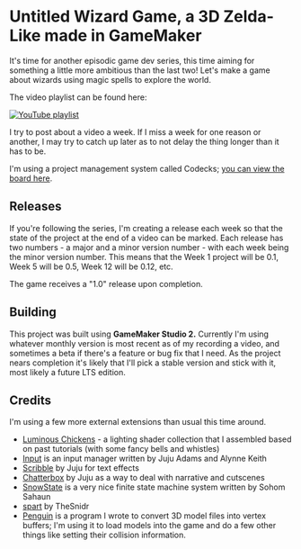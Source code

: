 # Untitled Wizard Game, a 3D Zelda-Like made in GameMaker

It's time for another episodic game dev series, this time aiming for something a little more ambitious than the last two! Let's make a game about wizards using magic spells to explore the world.

The video playlist can be found here:

[![YouTube playlist](https://i.ytimg.com/vi/dgCHs9LFCwo/hqdefault.jpg)](https://www.youtube.com/playlist?list=PL_hT--4HOvrcG5ktEta4PUjPTVRE3ohk7)

I try to post about a video a week. If I miss a week for one reason or another, I may try to catch up later as to not delay the thing longer than it has to be.

I'm using a project management system called Codecks; [you can view the board here](https://open.codecks.io/lmag-magic-school).

## Releases

If you're following the series, I'm creating a release each week so that the state of the project at the end of a video can be marked. Each release has two numbers - a major and a minor version number - with each week being the minor version number. This means that the Week 1 project will be 0.1, Week 5 will be 0.5, Week 12 will be 0.12, etc.

The game receives a "1.0" release upon completion.

## Building

This project was built using **GameMaker Studio 2.** Currently I'm using whatever monthly version is most recent as of my recording a video, and sometimes a beta if there's a feature or bug fix that I need. As the project nears completion it's likely that I'll pick a stable version and stick with it, most likely a future LTS edition.

## Credits

I'm using a few more external extensions than usual this time around.

 - [Luminous Chickens](https://dragonite.itch.io/luminous-chicken-3d-lighting-shaders-for-gamemaker) - a lighting shader collection that I assembled based on past tutorials (with some fancy bells and whistles)
 - [Input](https://github.com/JujuAdams/Input) is an input manager written by Juju Adams and Alynne Keith
 - [Scribble](https://github.com/JujuAdams/scribble) by Juju for text effects
 - [Chatterbox](https://github.com/JujuAdams/Chatterbox) by Juju as a way to deal with narrative and cutscenes
 - [SnowState](https://github.com/sohomsahaun/SnowState) is a very nice finite state machine system written by Sohom Sahaun
 - [spart](https://forum.yoyogames.com/index.php?threads/spart-3d-particle-system-new-update-sept-2019-now-entirely-free.52130/) by TheSnidr
 - [Penguin](https://dragonite.itch.io/penguin) is a program I wrote to convert 3D model files into vertex buffers; I'm using it to load models into the game and do a few other things like setting their collision information.